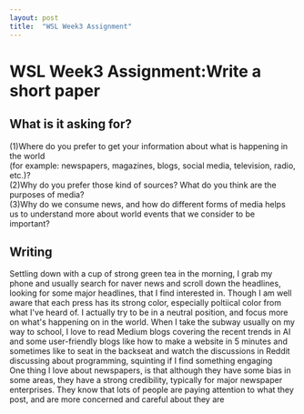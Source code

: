```yaml
---
layout: post
title:  "WSL Week3 Assignment"
---
```


# WSL Week3 Assignment:Write a short paper 
## What is it asking for?
(1)Where do you prefer to get your information about what is happening in the world <br/> 
(for example: newspapers, magazines, blogs, social media, television, radio, etc.)? <br/> 
(2)Why do you prefer those kind of sources? What do you think are the purposes of media? <br/> 
(3)Why do we consume news, and how do different forms of media helps us to understand more about world events that we consider to be important? <br/>
## Writing
  Settling down with a cup of strong green tea in the morning, I grab my phone and usually search for naver news and scroll down the headlines,
looking for some major headlines, that I find interested in. Though I am well aware that each press has its strong color, especially poltiical color from what I've heard of. I actually try to be in a neutral position, and focus more on what's happening on in the world. When I take the subway usually on my way to school, I love to read Medium blogs covering the recent trends in AI and some user-friendly blogs like how to make a website in 5 minutes and sometimes like to seat in the backseat and watch the discussions in Reddit discussing about programming, squinting if I find something engaging <br/>
  One thing I love about newspapers, is that although they have some bias in some areas, they have a strong credibility, typically for major newspaper enterprises. They know that lots of people are paying attention to what they post, and are more concerned and careful about they are  
